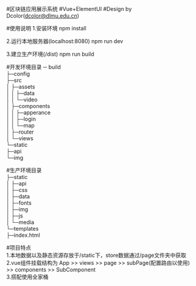 #区块链应用展示系统
#Vue+ElementUI
#Design by Dcolor(dcolor@dlmu.edu.cn)

#使用说明 
1.安装环境
npm install

2.运行本地服务器(localhost:8080)
npm run dev

3.建立生产环境(/dist)
npm run build

#开发环境目录
─ build  
├─config  
├─src  
│  ├─assets  
│  │  ├─data  
│  │  └─video  
│  ├─components  
│  │  ├─apperance  
│  │  ├─login  
│  │  └─map  
│  ├─router  
│  └─views  
└─static  
    ├─api  
    └─img  

#生产环境目录  
├─static  
│  ├─api  
│  ├─css  
│  ├─data  
│  ├─fonts  
│  ├─img  
│  ├─js  
│  └─media  
└─templates  
   ├─index.html  

#项目特点     
1.本地数据以及静态资源存放于/static下，store数据通过/page文件夹中获取  
2.vue组件挂载结构为 App >> views >> page >> subPage(配置路由以使用) >> components >> SubComponent  
3.搭配使用全家桶